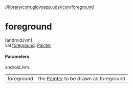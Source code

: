 //[library](../../../index.md)/[com.glovoapp.uds](../index.md)/[Icon](index.md)/[foreground](foreground.md)

# foreground

[androidJvm]\
val [foreground](foreground.md): [Painter](https://developer.android.com/reference/kotlin/androidx/compose/ui/graphics/painter/Painter.html)

#### Parameters

androidJvm

| | |
|---|---|
| foreground | the [Painter](https://developer.android.com/reference/kotlin/androidx/compose/ui/graphics/painter/Painter.html) to be drawn as foreground |
